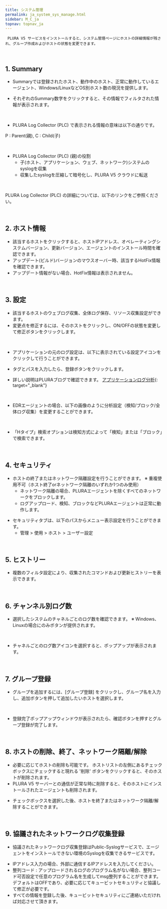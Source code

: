 ```yaml
---
title: システム管理
permalink: ja_system_sys_manage.html
sidebar: M_C_ja
topnav: topnav_ja
---
```


     PLURA V5 サービスをインストールすると、システム管理ページにホストの詳細情報が残され、グループ作成およびホストの状態を変更できます。

<br />

## 1. Summary 

- Summaryでは登録されたホスト、動作中のホスト、正常に動作しているエージェント、Windows/LinuxなどOS別ホスト数の現況を提供します。

- それぞれのSummary数字をクリックすると、その情報でフィルタされた情報が表示されます。   
<!-- [![image](/docs/images/Manual/siem/system/028.png){: width="800" }](/docs/images/Manual/siem/system/028.png){: target="_blank"} -->

<br />

- PLURA Log Collector (PLC) で表示される情報の意味は以下の通りです。
<!-- [![image](/docs/images/Manual/siem/system/2.png)](/docs/images/Manual/siem/system/2.png){: target="_blank"}    -->
P : Parent(親), C : Child(子)

<br />

- PLURA Log Collector (PLC) (親)の役割
     - 子(ホスト、アプリケーション、ウェブ、ネットワーク)システムのsyslogを収集
     - 収集したsyslogを圧縮して暗号化し、PLURA V5 クラウドに転送

<br />

PLURA Log Collector (PLC) の詳細については、以下のリンクをご参照ください。

<!-- - Install Agents > SIEM > PLC > System : [https://qubitsec.github.io/ko_logcol_system.html](https://qubitsec.github.io/ko_logcol_system.html){:target="_blank"} -->

<br />

## 2. ホスト情報

- 該当するホストをクリックすると、ホストIPアドレス、オペレーティングシステムバージョン、更新バージョン、エージェントのインストール時間を確認できます。
- アップデート(ビルド)バージョンのマウスオーバー時、該当するHotFix情報を確認できます。
- アップデート情報がない場合、HotFix情報は表示されません。
<!-- [![image](/docs/images/Manual/siem/system/029.png){: width="800" }](/docs/images/Manual/siem/system/029.png){: target="_blank"} -->

<br />

## 3. 設定

- 該当するホストのウェブログ収集、全体ログ保存、リソース収集設定ができます。
- 変更点を修正するには、そのホストをクリックし、ON/OFFの状態を変更して修正ボタンをクリックします。
<!-- [![image](/docs/images/Manual/siem/system/030.png){: width="800" }](/docs/images/Manual/siem/system/030.png){: target="_blank"} -->

<br />

- アプリケーションの元のログ設定は、以下に表示されている設定アイコンをクリックして行うことができます。
<!-- [![image](/docs/images/Manual/siem/system/017.png)](/docs/images/Manual/siem/system/017.png){: target="_blank"} -->

- タグとパスを入力したら、登録ボタンをクリックします。
<!-- [![image](/docs/images/Manual/siem/system/018.png)](/docs/images/Manual/siem/system/018.png){: target="_blank"} -->

- 詳しい説明はPLURAブログで確認できます。
[アプリケーションログ分析](http://blog.plura.io/?p=17820){: target="_blank"}

<br />

- EDRエージェントの場合、以下の画像のように分析設定（検知/ブロック/全体ログ収集）を変更することができます。
<!-- [![image](/docs/images/Manual/siem/system/031.png){: width="800" }](/docs/images/Manual/siem/system/031.png){: target="_blank"} -->

<br />

- 「Hタイプ」検索オプションは検知方式によって「検知」または「ブロック」で検索できます。
<!-- [![image](/docs/images/Manual/siem/system/023.png)](/docs/images/Manual/siem/system/023.png){: target="_blank"} -->

<br />

## 4. セキュリティ

- ホストの終了またはネットワーク隔離設定を行うことができます。
※ 重複使用不可（ホスト終了orネットワーク隔離のいずれか1つのみ使用）
  - ネットワーク隔離の場合、PLURAエージェントを除くすべてのネットワークをブロックします。
  - ログアップロード、検知、ブロックなどPLURAエージェントは正常に動作します。
<!-- [![image](/docs/images/Manual/siem/system/032.png){: width="800" }](/docs/images/Manual/siem/system/032.png){: target="_blank"} -->

- セキュリティタブは、以下のパスからメニュー表示設定を行うことができます。
  - 管理 > 使用 > ホスト > ユーザー設定

<br />

## 5. ヒストリー

- 複数のフィルタ設定により、収集されたコマンドおよび更新ヒストリーを表示できます。
<!-- [![image](/docs/images/Manual/siem/system/033.png){: width="800" }](/docs/images/Manual/siem/system/033.png){: target="_blank"} -->

<br />

## 6. チャンネル別ログ数

- 選択したシステムのチャネルごとのログ数を確認できます。
※ Windows、Linuxの場合にのみボタンが提供されます。
<!-- [![image](/docs/images/Manual/siem/system/034.png){: width="800" }](/docs/images/Manual/siem/system/034.png){: target="_blank"} -->

<br />

- チャネルごとのログ数アイコンを選択すると、ポップアップが表示されます。
<!-- [![image](/docs/images/Manual/siem/system/015.png){: width="800" }](/docs/images/Manual/siem/system/015.png){: target="_blank"} -->

<br />

## 7. グループ登録

- グループを追加するには、[グループ登録] をクリックし、グループ名を入力し、追加ボタンを押して追加したいホストを選択します。
<!-- [![image](/docs/images/Manual/siem/system/6.png){: width="800" }](/docs/images/Manual/siem/system/6.png){: target="_blank"} -->

<br />

- 登録完了ポップアップウィンドウが表示されたら、確認ボタンを押すとグループ登録が完了します。

 
<br />

## 8. ホストの削除、終了、ネットワーク隔離/解除

- 必要に応じてホストの削除も可能です。 ホストリストの左側にあるチェックボックスにチェックすると現れる '削除' ボタンをクリックすると、そのホストが削除されます。
- PLURA V5 サーバーとの通信が正常な時に削除すると、そのホストにインストールされたエージェントも削除されます。  
<!-- [![image](/docs/images/Manual/siem/system/035.png){: width="800" }](/docs/images/Manual/siem/system/035.png){: target="_blank"} -->

- チェックボックスを選択した後、ホストを終了またはネットワーク隔離/解除することができます。
<!-- [![image](/docs/images/Manual/siem/system/037.png){: width="800" }](/docs/images/Manual/siem/system/037.png){: target="_blank"} -->

<br />

## 9. 協議されたネットワークログ収集登録

- 協議されたネットワークログ収集登録はPublic-Syslogサービスで、エージェントをインストールできない環境のSyslogを収集できるサービスです。
<!-- [![image](/docs/images/Manual/siem/system/036.png){: width="800" }](/docs/images/Manual/siem/system/036.png){: target="_blank"} -->

- IPアドレス入力の場合、外部に通信するIPアドレスを入力してください。
- 整列コード : アップロードされるログのプログラム名がない場合、整列コード可否設定で任意のプログラム名を生成してmsg整列することができます。デフォルトはOFFであり、必要に応じてキュービットセキュリティと協議して修正が必要です。
- すべての情報を登録した後、キュービットセキュリティにご連絡いただければ対応させて頂きます。
